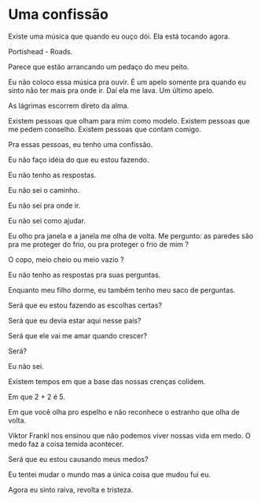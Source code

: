 # Uma confissão

Existe uma música que quando eu ouço dói.
Ela está tocando agora. 

Portishead - Roads.

Parece que estão arrancando um pedaço do meu peito.

Eu não coloco essa música pra ouvir. É um apelo somente pra quando eu sinto não ter mais pra onde ir. Daí ela me lava. Um último apelo.

As lágrimas escorrem direto da alma.

Existem pessoas que olham para mim como modelo. Existem pessoas que me pedem conselho. Existem pessoas que contam comigo.

Pra essas pessoas, eu tenho uma confissão.

Eu não faço idéia do que eu estou fazendo.

Eu não tenho as respostas.

Eu não sei o caminho.

Eu não sei pra onde ir.

Eu não sei como ajudar.

Eu olho pra janela e a janela me olha de volta. Me pergunto: as paredes são pra me proteger do frio, ou pra proteger o frio de mim ?

O copo, meio cheio ou meio vazio ?

Eu não tenho as respostas pra suas perguntas.

Enquanto meu filho dorme, eu também tenho meu saco de perguntas.

Será que eu estou fazendo as escolhas certas?

Será que eu devia estar aqui nesse país?

Será que ele vai me amar quando crescer?

Será?

Eu não sei.

Existem tempos em que a base das nossas crenças colidem.

Em que 2 + 2 é 5.

Em que você olha pro espelho e não reconhece o estranho que olha de volta.

Viktor Frankl nos ensinou que não podemos viver nossas vida em medo. O medo faz a coisa temida acontecer.

Será que eu estou causando meus medos?

Eu tentei mudar o mundo mas a única coisa que mudou fui eu.

Agora eu sinto raiva, revolta e tristeza.
